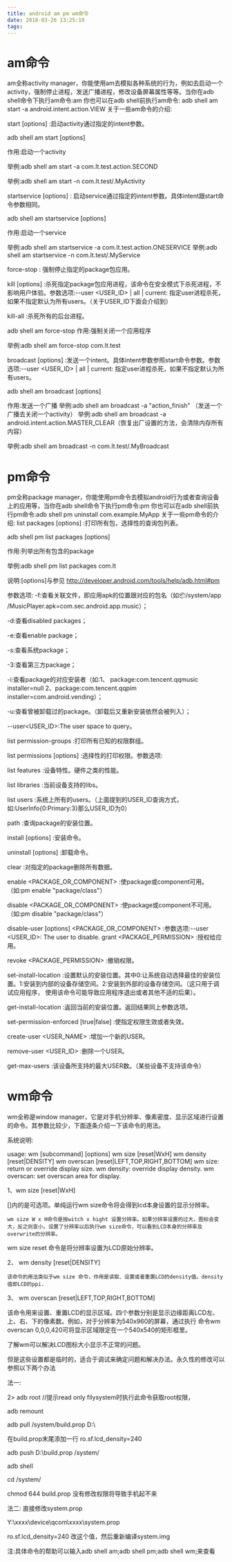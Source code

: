 ```yaml
---
title: android am pm wm命令
date: 2018-03-26 13:25:19
tags:
---
```

# am命令
am全称activity manager，你能使用am去模拟各种系统的行为，例如去启动一个activity，强制停止进程，发送广播进程，修改设备屏幕属性等等。当你在adb shell命令下执行am命令:am <command>
你也可以在adb shell前执行am命令:
adb shell am start -a android.intent.action.VIEW
关于一些am命令的介绍:

start [options] <INTENT> :启动activity通过指定的intent参数。

adb shell am start [options] <INTENT>

作用:启动一个activity

举例:adb shell am start -a com.lt.test.action.SECOND

举例:adb shell am start -n com.lt.test/.MyActivity

 

startservice [options] <INTENT> : 启动service通过指定的intent参数。具体intent跟start命令参数相同。

adb shell am startservice [options] <INTENT>

作用:启动一个service

举例:adb shell am startservice -a com.lt.test.action.ONESERVICE
举例:adb shell am startservice -n com.lt.test/.MyService

 

force-stop <PACKAGE> : 强制停止指定的package包应用。

kill [options] <PACKAGE> :杀死指定package包应用进程，该命令在安全模式下杀死进程，不影响用户体验。参数选项:--user <USER_ID> | all | current: 指定user进程杀死，如果不指定默认为所有users。（关于USER_ID下面会介绍到）

kill-all :杀死所有的后台进程。

adb shell am force-stop <PACKAGE>
作用:强制关闭一个应用程序

举例:adb shell am force-stop com.lt.test

 

broadcast [options] <INTENT> :发送一个intent。具体intent参数参照start命令参数。参数选项:--user <USER_ID> | all | current: 指定user进程杀死，如果不指定默认为所有users。

adb shell am broadcast [options] <INTENT>

作用:发送一个广播
举例:adb shell am broadcast -a "action_finish" （发送一个广播去关闭一个activity）
举例:adb shell am broadcast -a android.intent.action.MASTER_CLEAR（恢复出厂设置的方法，会清除内存所有内容）

举例:adb shell am broadcast -n com.lt.test/.MyBroadcast

 

 

# pm命令
pm全称package manager，你能使用pm命令去模拟android行为或者查询设备上的应用等，当你在adb shell命令下执行pm命令:pm <command>
你也可以在adb shell前执行pm命令:adb shell pm uninstall com.example.MyApp
关于一些pm命令的介绍:
list packages [options] <FILTER> :打印所有包，选择性的查询包列表。

adb shell pm list packages [options] <INTENT>

作用:列举出所有包含<INTENT>的package

举例:adb shell pm list packages com.lt

说明:[options]与<INTENT>参见 http://developer.android.com/tools/help/adb.html#pm

 

参数选项:
-f:查看关联文件，即应用apk的位置跟对应的包名（如:package:/system/app /MusicPlayer.apk=com.sec.android.app.music）；

-d:查看disabled packages；

-e:查看enable package；

-s:查看系统package；

-3:查看第三方package；

-i:查看package的对应安装者（如:1、 package:com.tencent.qqmusic installer=null 2、package:com.tencent.qqpim installer=com.android.vending）；

-u:查看曾被卸载过的package。（卸载后又重新安装依然会被列入）；

--user<USER_ID>:The user space to query。

list permission-groups :打印所有已知的权限群组。

list permissions [options] <GROUP> :选择性的打印权限。参数选项:

list features :设备特性。硬件之类的性能。

list libraries :当前设备支持的libs。

list users :系统上所有的users。（上面提到的USER_ID查询方式，如:UserInfo{0:Primary:3}那么USER_ID为0）

path <PACKAGE> :查询package的安装位置。

install [options] <PATH> :安装命令。

uninstall [options] <PACKAGE> :卸载命令。

clear <PACKAGE> :对指定的package删除所有数据。

enable <PACKAGE_OR_COMPONENT> :使package或component可用。（如:pm enable "package/class"）

disable <PACKAGE_OR_COMPONENT> :使package或component不可用。（如:pm disable "package/class"）

disable-user [options] <PACKAGE_OR_COMPONENT> :参数选项:--user <USER_ID>: The user to disable.
grant <PACKAGE_PERMISSION> :授权给应用。

revoke <PACKAGE_PERMISSION> :撤销权限。

set-install-location <LOCATION> :设置默认的安装位置。其中0:让系统自动选择最佳的安装位置。1:安装到内部的设备存储空间。2:安装到外部的设备存储空间。（这只用于调试应用程序， 使用该命令可能导致应用程序退出或者其他不适的后果）。

get-install-location :返回当前的安装位置。返回结果同上参数选项。

set-permission-enforced <PERMISSION> [true|false] :使指定权限生效或者失效。

create-user <USER_NAME> :增加一个新的USER。

remove-user <USER_ID> :删除一个USER。

get-max-users :该设备所支持的最大USER数。（某些设备不支持该命令）

 

 

# wm命令
wm全称是window manager，它是对手机分辨率、像素密度、显示区域进行设置的命令。其参数比较少，下面逐条介绍一下该命令的用法。

系统说明:

usage:
wm [subcommand] [options]
wm size [reset|WxH]
wm density [reset|DENSITY]
wm overscan [reset|LEFT,TOP,RIGHT,BOTTOM]
wm size: return or override display size.
wm density: override display density.
wm overscan: set overscan area for display.

1、wm size [reset|WxH]

[]内的是可选项。单纯运行wm size命令将会得到lcd本身设置的显示分辨率。

    wm size W x H命令是按witch x hight 设置分辨率。如果分辨率设置的过大，图标会变大，反之则变小。设置了分辨率以后执行wm size命令，可以看到LCD本身的分辨率及overwrite的分辨率。

 wm size reset 命令是将分辨率设置为LCD原始分辨率。

2、 wm density [reset|DENSITY]

    该命令的用法类似于wm size 命令，作用是读取、设置或者重置LCD的density值。density值即LCD的ppi.

3、 wm overscan [reset|LEFT,TOP,RIGHT,BOTTOM]

  该命令用来设置、重置LCD的显示区域。四个参数分别是显示边缘距离LCD左、上、右、下的像素数。例如，对于分辨率为540x960的屏幕，通过执行 命令wm overscan 0,0,0,420可将显示区域限定在一个540x540的矩形框里。

了解wm可以解决LCD图标大小显示不正常的问题。

但是这些设置都是临时的，适合于调试来确定问题和解决办法。永久性的修改可以参照以下两个办法

法一:

2> adb root    //提示read only filysystem时执行此命令获取root权限，

adb remount

adb pull /system/build.prop D:\

在build.prop末尾添加一行 ro.sf.lcd_density=240 

adb push  D:\build.prop  /system/

adb shell

cd /system/

chmod 644 build.prop    没有修改权限将导致手机起不来

法二: 直接修改system.prop

Y:\xxxx\device\qcom\xxxx\system.prop

ro.sf.lcd_density=240 改这个值，然后重新编译system.img

> 
注:具体命令的帮助可以输入adb shell am;adb shell pm;adb shell wm;来查看